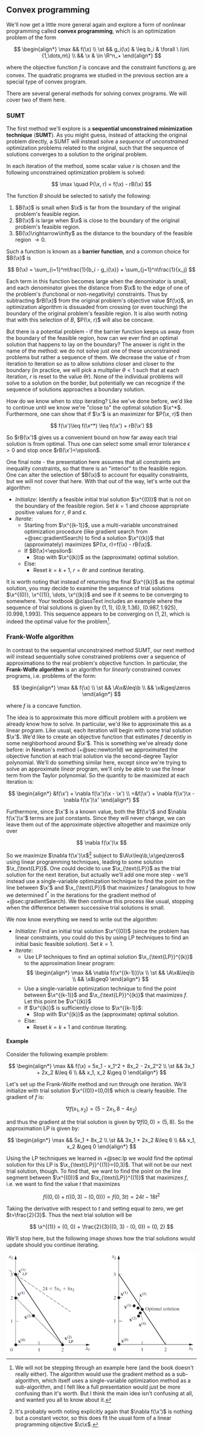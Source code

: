## Convex programming

We'll now get a little more general again and explore a form of nonlinear programming called **convex programming**, which is an optimization problem of the form

$$
\begin{align*}
\max && f(\x) \\
\st  && g_i(\x) & \leq b_i & \forall \ i\in\{1,\dots,m\} \\
     && \x & \in \R^n_+
\end{align*}
$$

where the objective function $f$ is concave and the constraint functions $g_i$ are convex. The quadratic programs we studied in the previous section are a special type of convex program.

There are several general methods for solving convex programs. We will cover two of them here.

### SUMT

The first method we'll explore is a **sequential unconstrained minimization technique** (**SUMT**). As you might guess, instead of attacking the original problem directly, a SUMT will instead solve a _sequence_ of _unconstrained_ optimization problems related to the original, such that the sequence of solutions converges to a solution to the original problem.

In each iteration of the method, some scalar value $r$ is chosen and the following unconstrained optimization problem is solved:

$$
\max \quad P(\x, r) = f(\x) - rB(\x)
$$

The function $B$ should be selected to satisfy the following:

1. $B(\x)$ is small when $\x$ is far from the boundary of the original problem's feasible region.
2. $B(\x)$ is large when $\x$ is close to the boundary of the original problem's feasible region.
3. $B(\x)\rightarrow\infty$ as the distance to the boundary of the feasible region $\rightarrow 0$.

Such a function is known as a **barrier function**, and a common choice for $B(\x)$ is

$$
B(\x) = \sum_{i=1}^m\frac{1}{b_i - g_i(\x)} + \sum_{j=1}^n\frac{1}{x_j}
$$

Each term in this function becomes large when the denominator is small, and each denominator gives the distance from $\x$ to the edge of one of the problem's (functional or non-negativity) constraints. Thus by subtracting $rB(\x)$ from the original problem's objective value $f(\x)$, an optimization algorithm is dissuaded from crossing (or even touching) the boundary of the original problem's feasible region. It is also worth noting that with this selection of $B$, $P(\x, r)$ will also be concave.

But there is a potential problem - if the barrier function keeps us away from the boundary of the feasible region, how can we ever find an optimal solution that happens to lay _on_ the boundary? The answer is right in the name of the method: we do not solve just one of these unconstrained problems but rather a sequence of them. We decrease the value of $r$ from iteration to iteration so as to allow solutions closer and closer to the boundary (in practice, we will pick a multiplier $\theta<1$ such that at each iteration, $r$ is reset to the value $\theta r$). None of the individual problems will solve to a solution on the border, but potentially we can recognize if the sequence of solutions approaches a boundary solution.

How do we know when to stop iterating? Like we've done before, we'd like to continue until we know we're "close to" the optimal solution $\x^*$. Furthermore, one can show that if $\x'$ is an maximizer for $P(\x, r)$ then

$$
f(\x')\leq f(\x^*) \leq f(\x') + rB(\x')
$$

So $rB(\x')$ gives us a convenient bound on how far away each trial solution is from optimal. Thus one can select some small error tolerance $\epsilon > 0$ and stop once $rB(\x')<\epsilon$.

One final note - the presentation here assumes that all constraints are inequality constraints, so that there is an "interior" to the feasible region. One can alter the selection of $B(\x)$ to account for equality constraints, but we will not cover that here. With that out of the way, let's write out the algorithm:

- _Initialize_: Identify a feasible initial trial solution $\x^{(0)}$ that is not on the boundary of the feasible region. Set $k = 1$ and choose appropriate positive values for $r$, $\theta$ and $\epsilon$.
- _Iterate_:
  - Starting from $\x^{(k-1)}$, use a multi-variable unconstrained optimization procedure (like gradient search from +@sec:gradientSearch) to find a solution $\x^{(k)}$ that (approximately) maximizes $P(\x, r)=f(\x) - rB(\x)$.
  - If $B(\x)<\epsilon$:
    - Stop with $\x^{(k)}$ as the (approximate) optimal solution.
  - Else:
    - Reset $k = k + 1$, $r = \theta r$ and continue iterating.

It is worth noting that instead of returning the final $\x^{(k)}$ as the optimal solution, you may decide to examine the sequence of trial solutions $\x^{(0)}, \x^{(1)}, \dots, \x^{(k)}$ and see if it seems to be converging to somewhere. Your textbook @classText includes an example where the sequence of trial solutions is given by $(1, 1)$, $(0.9, 1.36)$, $(0.987, 1.925)$, $(0.998, 1.993)$. This sequence appears to be converging on $(1, 2)$, which is indeed the optimal value for the problem[^noSUMTExample].

[^noSUMTExample]: We will not be stepping through an example here (and the book doesn't really either). The algorithm would use the gradient method as a sub-algorithm, which itself uses a single-variable optimization method as a sub-algorithm, and I felt like a full presentation would just be more confusing than it's worth. But I think the main idea isn't confusing at all, and wanted you all to know about it.

### Frank-Wolfe algorithm

In contrast to the sequential unconstrained method SUMT, our next method will instead sequentially solve constrained problems over a sequence of approximations to the real problem's objective function. In particular, the **Frank-Wolfe algorithm** is an algorithm for _linearly_ constrained convex programs, i.e. problems of the form:

$$
\begin{align*}
\max && f(\x) \\
\st  && \A\x&\leq\b \\
     &&   \x&\geq\zeros
\end{align*}
$$

where $f$ is a concave function.

The idea is to approximate this more difficult problem with a problem we already know how to solve. In particular, we'd like to approximate this as a linear program. Like usual, each iteration will begin with some trial solution $\x'$. We'd like to create an objective function that estimates $f$ decently in some neighborhood around $\x'$. This is something we've already done before: in Newton's method (+@sec:newton1d) we approximated the objective function at each trial solution via the second-degree Taylor polynomial. We'll do something similar here, except since we're trying to solve an approximate _linear_ program, we'll only be able to use the linear term from the Taylor polynomial. So the quantity to be maximized at each iteration is:

$$
\begin{align*}
&f(\x') + \nabla f(\x')(\x - \x') \\
=&f(\x') + \nabla f(\x')\x - \nabla f(\x')\x'
\end{align*}
$$

Furthermore, since $\x'$ is a known value, both the $f(\x')$ and $\nabla f(\x')\x'$ terms are just constants. Since they will never change, we can leave them out of the approximate objective altogether and maximize only over

$$
\nabla f(\x')\x
$$

So we maximize $\nabla f(\x')\x$[^thisIsALinearObjective] subject to $\A\x\leq\b,\x\geq\zeros$ using linear programming techniques, leading to some solution $\x_{\text{LP}}$. One could decide to use $\x_{\text{LP}}$ as the trial solution for the next iteration, but actually we'll add one more step - we'll instead use a single-variable optimization technique to find the point on the line between $\x'$ and $\x_{\text{LP}}$ that maximizes $f$ (analogous to how we determined $t^*$ in the iterations for the gradient method of +@sec:gradientSearch). We then continue this process like usual, stopping when the difference between successive trial solutions is small.

[^thisIsALinearObjective]: It's probably worth noting explicitly again that $\nabla f(\x')$ is nothing but a constant vector, so this does fit the usual form of a linear programming objective $\c\x$.

We now know everything we need to write out the algorithm:

- _Initialize_: Find an initial trial solution $\x^{(0)}$ (since the problem has linear constraints, you could do this by using LP techniques to find an initial basic feasible solution). Set $k=1$.
- _Iterate_:
  - Use LP techniques to find an optimal solution $\x_{\text{LP}}^{(k)}$ to the approximation linear program:
    $$
    \begin{align*}
    \max && \nabla f(\x^{(k-1)})\x \\
    \st  && \A\x&\leq\b \\
         &&   \x&\geq0
    \end{align*}
    $$
  - Use a single-variable optimization technique to find the point between $\x^{(k-1)}$ and $\x_{\text{LP}}^{(k)}$ that maximizes $f$. Let this point be $\x^{(k)}$
  - If $\x^{(k)}$ is sufficiently close to $\x^{(k-1)}$:
    - Stop with $\x^{(k)}$ as the (approximate) optimal solution.
  - Else:
    - Reset $k = k + 1$ and continue iterating.

<h4>Example</h4>

Consider the following example problem:

$$
\begin{align*}
\max && f(\x) = 5x_1 - x_1^2 + 8x_2 - 2x_2^2 \\
\st  && 3x_1 + 2x_2 &\leq 6 \\
     && x_1, x_2 &\geq 0
\end{align*}
$$

Let's set up the Frank-Wolfe method and run through one iteration. We'll initialize with trial solution $\x^{(0)}=(0,0)$ which is clearly feasible. The gradient of $f$ is:

$$
\nabla f(x_1, x_2) = (5 - 2x_1, 8 - 4x_2)
$$

and thus the gradient at the trial solution is given by $\nabla f(0, 0) = (5, 8)$. So the approximation LP is given by:

$$
\begin{align*}
\max && 5x_1 + 8x_2 \\
\st  && 3x_1 + 2x_2 &\leq 6 \\
     && x_1, x_2 &\geq 0
\end{align*}
$$

Using the LP techniques we learned in +@sec:lp we would find the optimal solution for this LP is $\x_{\text{LP}}^{(1)}=(0,3)$. That will not be our next trial solution, though. To find that, we want to find the point on the line segment between $\x^{(0)}$ and $\x_{\text{LP}}^{(1)}$ that maximizes $f$, i.e. we want to find the value $t$ that maximizes

$$
f((0, 0) + t((0, 3) - (0, 0))) = f(0, 3t) = 24t - 18t^2
$$

Taking the derivative with respect to $t$ and setting equal to zero, we get $t=\frac{2}{3}$. Thus the next trial solution will be

$$
\x^{(1)} = (0, 0) + \frac{2}{3}((0, 3) - (0, 0)) = (0, 2)
$$

We'll stop here, but the following image shows how the trial solutions would update should you continue iterating.

![Trial solutions from the Frank-Wolfe example problem [@classText]](images/frank-wolfe-example.png)
